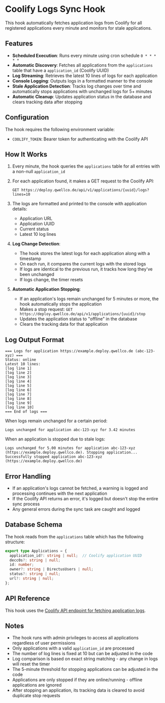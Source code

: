 # Coolify Logs Sync Hook

This hook automatically fetches application logs from Coolify for all registered applications every minute and monitors for stale applications.

## Features

- **Scheduled Execution**: Runs every minute using cron schedule `0 * * * * *`
- **Automatic Discovery**: Fetches all applications from the `applications` table that have a `application_id` (Coolify UUID)
- **Log Streaming**: Retrieves the latest 10 lines of logs for each application
- **Console Logging**: Outputs logs in a formatted manner to the console
- **Stale Application Detection**: Tracks log changes over time and automatically stops applications with unchanged logs for 5+ minutes
- **Automatic Cleanup**: Updates application status in the database and clears tracking data after stopping

## Configuration

The hook requires the following environment variable:

- `COOLIFY_TOKEN`: Bearer token for authenticating with the Coolify API

## How It Works

1. Every minute, the hook queries the `applications` table for all entries with a non-null `application_id`
2. For each application found, it makes a GET request to the Coolify API:
   ```
   GET https://deploy.qwellco.de/api/v1/applications/{uuid}/logs?lines=10
   ```
3. The logs are formatted and printed to the console with application details:
   - Application URL
   - Application UUID
   - Current status
   - Latest 10 log lines

4. **Log Change Detection**:
   - The hook stores the latest logs for each application along with a timestamp
   - On each run, it compares the current logs with the stored logs
   - If logs are identical to the previous run, it tracks how long they've been unchanged
   - If logs change, the timer resets

5. **Automatic Application Stopping**:
   - If an application's logs remain unchanged for 5 minutes or more, the hook automatically stops the application
   - Makes a stop request: `GET https://deploy.qwellco.de/api/v1/applications/{uuid}/stop`
   - Updates the application status to "offline" in the database
   - Clears the tracking data for that application

## Log Output Format

```
=== Logs for application https://example.deploy.qwellco.de (abc-123-xyz) ===
Status: online
Latest 10 lines:
[log line 1]
[log line 2]
[log line 3]
[log line 4]
[log line 5]
[log line 6]
[log line 7]
[log line 8]
[log line 9]
[log line 10]
=== End of logs ===
```

When logs remain unchanged for a certain period:
```
Logs unchanged for application abc-123-xyz for 3.42 minutes
```

When an application is stopped due to stale logs:
```
Logs unchanged for 5.00 minutes for application abc-123-xyz (https://example.deploy.qwellco.de). Stopping application...
Successfully stopped application abc-123-xyz (https://example.deploy.qwellco.de)
```

## Error Handling

- If an application's logs cannot be fetched, a warning is logged and processing continues with the next application
- If the Coolify API returns an error, it's logged but doesn't stop the entire sync process
- Any general errors during the sync task are caught and logged

## Database Schema

The hook reads from the `applications` table which has the following structure:

```typescript
export type Applications = {
  application_id?: string | null;  // Coolify application UUID
  decc0s?: string | null;
  id: number;
  owner?: string | DirectusUsers | null;
  status?: string | null;
  url?: string | null;
};
```

## API Reference

This hook uses the [Coolify API endpoint for fetching application logs](https://coolify.io/docs/api-reference/api/operations/get-application-logs-by-uuid).

## Notes

- The hook runs with admin privileges to access all applications regardless of user permissions
- Only applications with a valid `application_id` are processed
- The number of log lines is fixed at 10 but can be adjusted in the code
- Log comparison is based on exact string matching - any change in logs will reset the timer
- The 5-minute threshold for stopping applications can be adjusted in the code
- Applications are only stopped if they are online/running - offline applications are ignored
- After stopping an application, its tracking data is cleared to avoid duplicate stop requests

